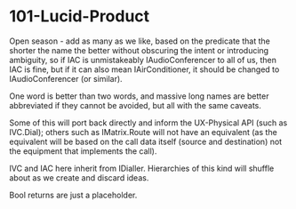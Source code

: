 # 101-Lucid-Product
Open season - add as many as we like, based on the predicate that the shorter the name the
better without obscuring the intent or introducing ambiguity, so if IAC is unmistakeably
IAudioConferencer to all of us, then IAC is fine, but if it can also mean
IAirConditioner, it should be changed to IAudioConferencer (or similar).

One word is better than two words, and massive long names are better abbreviated if they cannot
be avoided, but all with the same caveats.

Some of this will port back directly and inform the UX-Physical API (such as IVC.Dial);
others such as IMatrix.Route will not have an equivalent (as the equivalent will be based on
the call data itself (source and destination) not the equipment that implements the call).

IVC and IAC here inherit from IDialler. Hierarchies of this kind will shuffle about as 
we create and discard ideas.

Bool returns are just a placeholder.